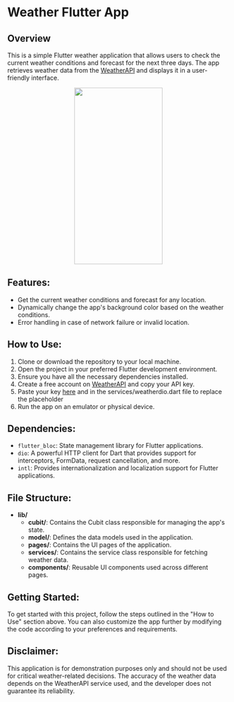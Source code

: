 # Weather Flutter App
## Overview

This is a simple Flutter weather application that allows users to check the current weather conditions and forecast for the next three days. The app retrieves weather data from the [WeatherAPI](https://www.weatherapi.com/) and displays it in a user-friendly interface.

<div style="text-align:center">
    <img src="Weather_App.gif" width="200" height="400" />
</div>

## Features:
- Get the current weather conditions and forecast for any location.
- Dynamically change the app's background color based on the weather conditions.
- Error handling in case of network failure or invalid location.

## How to Use:
1. Clone or download the repository to your local machine.
2. Open the project in your preferred Flutter development environment.
3. Ensure you have all the necessary dependencies installed.
4. Create a free account on [WeatherAPI](https://www.weatherapi.com/) and copy your API key.
6. Paste your key [here](https://www.weatherapi.com/api-explorer.aspx) and in the services/weatherdio.dart file to replace the placeholder
5. Run the app on an emulator or physical device.
   

## Dependencies:
- `flutter_bloc`: State management library for Flutter applications.
- `dio`: A powerful HTTP client for Dart that provides support for interceptors, FormData, request cancellation, and more.
- `intl`: Provides internationalization and localization support for Flutter applications.

## File Structure:
- **lib/**
  - **cubit/**: Contains the Cubit class responsible for managing the app's state.
  - **model/**: Defines the data models used in the application.
  - **pages/**: Contains the UI pages of the application.
  - **services/**: Contains the service class responsible for fetching weather data.
  - **components/**: Reusable UI components used across different pages.

## Getting Started:
To get started with this project, follow the steps outlined in the "How to Use" section above. You can also customize the app further by modifying the code according to your preferences and requirements.

## Disclaimer:
This application is for demonstration purposes only and should not be used for critical weather-related decisions. The accuracy of the weather data depends on the WeatherAPI service used, and the developer does not guarantee its reliability.
